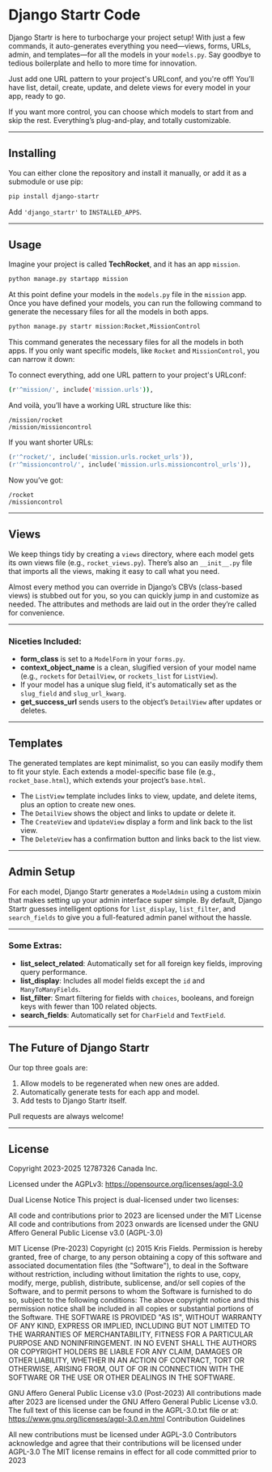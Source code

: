 # Django Startr Code

Django Startr is here to turbocharge your project setup! With just a few commands, it auto-generates everything you need—views, forms, URLs, admin, and templates—for all the models in your `models.py`. Say goodbye to tedious boilerplate and hello to more time for innovation.

Just add one URL pattern to your project's URLconf, and you're off! You’ll have list, detail, create, update, and delete views for every model in your app, ready to go.

If you want more control, you can choose which models to start from and skip the rest. Everything’s plug-and-play, and totally customizable.

---

## Installing

You can either clone the repository and install it manually, or add it as a submodule or use pip:

```bash
pip install django-startr
```

Add `'django_startr'` to `INSTALLED_APPS`.

---

## Usage

Imagine your project is called **TechRocket**, and it has an app `mission`.

```bash
python manage.py startapp mission
```
At this point define your models in the `models.py` file in the `mission` app. Once you have defined your models, you can run the following command to generate the necessary files for all the models in both apps.


```bash
python manage.py startr mission:Rocket,MissionControl
```
This command generates the necessary files for all the models in both apps. If you only want specific models, like `Rocket` and `MissionControl`, you can narrow it down:



To connect everything, add one URL pattern to your project's URLconf:

```bash
(r'^mission/', include('mission.urls')),
```

And voilà, you’ll have a working URL structure like this:

```
/mission/rocket
/mission/missioncontrol
```

If you want shorter URLs:

```python
(r'^rocket/', include('mission.urls.rocket_urls')),
(r'^missioncontrol/', include('mission.urls.missioncontrol_urls')),
```

Now you’ve got:

```
/rocket
/missioncontrol
```

---

## Views

We keep things tidy by creating a `views` directory, where each model gets its own views file (e.g., `rocket_views.py`). There’s also an `__init__.py` file that imports all the views, making it easy to call what you need.

Almost every method you can override in Django’s CBVs (class-based views) is stubbed out for you, so you can quickly jump in and customize as needed. The attributes and methods are laid out in the order they’re called for convenience.

---

### Niceties Included:

- **form_class** is set to a `ModelForm` in your `forms.py`.
- **context_object_name** is a clean, slugified version of your model name (e.g., `rockets` for `DetailView`, or `rockets_list` for `ListView`).
- If your model has a unique slug field, it's automatically set as the `slug_field` and `slug_url_kwarg`.
- **get_success_url** sends users to the object’s `DetailView` after updates or deletes.

---

## Templates

The generated templates are kept minimalist, so you can easily modify them to fit your style. Each extends a model-specific base file (e.g., `rocket_base.html`), which extends your project’s `base.html`.

- The `ListView` template includes links to view, update, and delete items, plus an option to create new ones.
- The `DetailView` shows the object and links to update or delete it.
- The `CreateView` and `UpdateView` display a form and link back to the list view.
- The `DeleteView` has a confirmation button and links back to the list view.

---

## Admin Setup

For each model, Django Startr generates a `ModelAdmin` using a custom mixin that makes setting up your admin interface super simple. By default, Django Startr guesses intelligent options for `list_display`, `list_filter`, and `search_fields` to give you a full-featured admin panel without the hassle.

---

### Some Extras:

- **list_select_related**: Automatically set for all foreign key fields, improving query performance.
- **list_display**: Includes all model fields except the `id` and `ManyToManyFields`.
- **list_filter**: Smart filtering for fields with `choices`, booleans, and foreign keys with fewer than 100 related objects.
- **search_fields**: Automatically set for `CharField` and `TextField`.

---

## The Future of Django Startr

Our top three goals are:

1. Allow models to be regenerated when new ones are added.
2. Automatically generate tests for each app and model.
3. Add tests to Django Startr itself.

Pull requests are always welcome!

---

## License

Copyright 2023-2025 12787326 Canada Inc.

Licensed under the AGPLv3: https://opensource.org/licenses/agpl-3.0

Dual License Notice
This project is dual-licensed under two licenses:

All code and contributions prior to 2023 are licensed under the MIT License
All code and contributions from 2023 onwards are licensed under the GNU Affero General Public License v3.0 (AGPL-3.0)

MIT License (Pre-2023)
Copyright (c) 2015 Kris Fields.
Permission is hereby granted, free of charge, to any person obtaining a copy
of this software and associated documentation files (the "Software"), to deal
in the Software without restriction, including without limitation the rights
to use, copy, modify, merge, publish, distribute, sublicense, and/or sell
copies of the Software, and to permit persons to whom the Software is
furnished to do so, subject to the following conditions:
The above copyright notice and this permission notice shall be included in all
copies or substantial portions of the Software.
THE SOFTWARE IS PROVIDED "AS IS", WITHOUT WARRANTY OF ANY KIND, EXPRESS OR
IMPLIED, INCLUDING BUT NOT LIMITED TO THE WARRANTIES OF MERCHANTABILITY,
FITNESS FOR A PARTICULAR PURPOSE AND NONINFRINGEMENT. IN NO EVENT SHALL THE
AUTHORS OR COPYRIGHT HOLDERS BE LIABLE FOR ANY CLAIM, DAMAGES OR OTHER
LIABILITY, WHETHER IN AN ACTION OF CONTRACT, TORT OR OTHERWISE, ARISING FROM,
OUT OF OR IN CONNECTION WITH THE SOFTWARE OR THE USE OR OTHER DEALINGS IN THE
SOFTWARE.

GNU Affero General Public License v3.0 (Post-2023)
All contributions made after 2023 are licensed under the GNU Affero General Public License v3.0.
The full text of this license can be found in the AGPL-3.0.txt file or at:
https://www.gnu.org/licenses/agpl-3.0.en.html
Contribution Guidelines

All new contributions must be licensed under AGPL-3.0
Contributors acknowledge and agree that their contributions will be licensed under AGPL-3.0
The MIT license remains in effect for all code committed prior to 2023